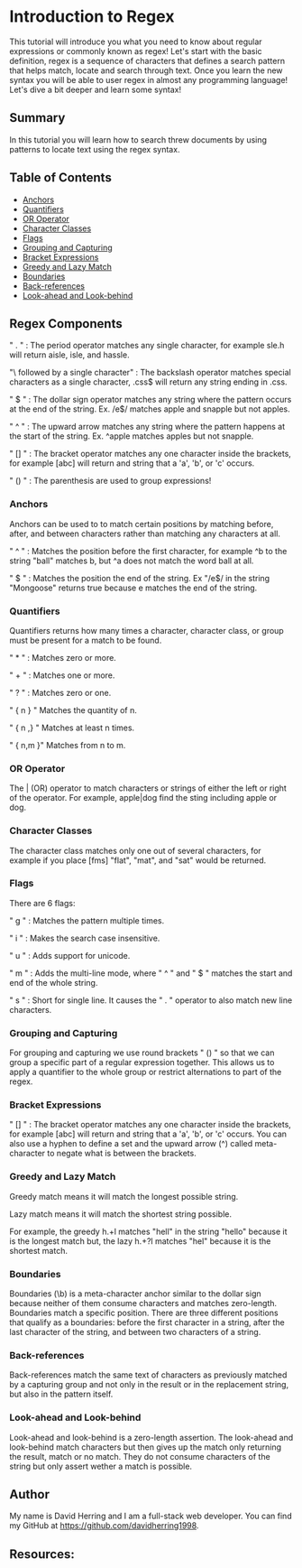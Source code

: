 # Introduction to Regex

This tutorial will introduce you what you need to know about regular expressions or commonly known as regex! Let's start with the basic definition, regex is a sequence of characters that defines a search pattern that helps match, locate and search through text. Once you learn the new syntax you will be able to user regex in almost any programming language! Let's dive a bit deeper and learn some syntax!

## Summary
In this tutorial you will learn how to search threw documents by using patterns to locate text using the regex syntax.

## Table of Contents

- [Anchors](#anchors)
- [Quantifiers](#quantifiers)
- [OR Operator](#or-operator)
- [Character Classes](#character-classes)
- [Flags](#flags)
- [Grouping and Capturing](#grouping-and-capturing)
- [Bracket Expressions](#bracket-expressions)
- [Greedy and Lazy Match](#greedy-and-lazy-match)
- [Boundaries](#boundaries)
- [Back-references](#back-references)
- [Look-ahead and Look-behind](#look-ahead-and-look-behind)

## Regex Components
 " . " : The period operator matches any single character, for example sle.h will return aisle, isle, and  hassle.

"\ followed by a single character" : The backslash operator matches special characters as a single character, \.css$ will return any string ending in .css.

" $ " : The dollar sign operator matches any string where the pattern occurs at the end of the string. Ex. /e$/ matches apple and snapple but not apples.

" ^ " : The upward arrow matches any string where the pattern happens at the start of the string. Ex. ^apple matches apples but not snapple. 

" [] " : The bracket operator matches any one character inside the brackets, for example [abc] will return and string that a 'a', 'b', or 'c' occurs.

" () " : The parenthesis are used to group expressions!

### Anchors

Anchors can be used to to match certain positions by matching before, after, and between characters rather than matching any characters at all. 

" ^ " : Matches the position before the first character, for example ^b to the string "ball" matches b, but ^a does not match the word ball at all. 

" $ " : Matches the position  the end of the string. Ex "/e$/ in the string "Mongoose" returns true because e matches the end of the string.
### Quantifiers

Quantifiers returns how many times a character, character class, or group must be present for a match to be found. 

" * "  : Matches zero or more.

" + " : Matches one or more.

" ? " : Matches zero or one.

" { n } " Matches the quantity of n. 

" { n ,} " Matches at least n times.

" { n,m }" Matches from n to m. 

### OR Operator

The | (OR) operator  to match characters or strings of either the left or right of the operator. For example, apple|dog find the sting including  apple or dog.

### Character Classes

The character class matches only one out of several characters, for example if you place [fms] "flat", "mat", and "sat" would be returned. 

### Flags
 
 There are 6 flags: 

" g " : Matches the pattern multiple times.

" i "  : Makes the search case insensitive.

" u " : Adds support for unicode. 

" m " : Adds the multi-line mode, where " ^ " and " $ " matches the start and end of the whole string.

" s " : Short for single line. It causes the " . " operator to also match new line characters.

### Grouping and Capturing

For grouping and capturing we use round brackets " () " so that we can group a specific part of a regular expression together. This allows us to apply a quantifier to the whole group or restrict alternations to part of the regex.

### Bracket Expressions

" [] " : The bracket operator matches any one character inside the brackets, for example [abc] will return and string that a 'a', 'b', or 'c' occurs. You can also use a hyphen to define a set and the upward arrow (^) called meta-character to negate what is between the brackets. 

### Greedy and Lazy Match

Greedy match means it will match the longest possible string.

Lazy match means it will match the shortest string possible. 

For example, the greedy h.+l matches "hell" in the string "hello" because it is the longest match but, the lazy h.+?l matches "hel" because it is the shortest match.

### Boundaries

Boundaries (\b) is a meta-character anchor similar to the dollar sign because neither of them consume characters and matches zero-length. Boundaries match a specific position. There are three different positions that qualify as a boundaries: before the first character in a string, after the last character of the string, and between two characters of a string. 

### Back-references

Back-references match the same text of characters as previously matched by a capturing group and not only in the result or in the replacement string, but also in the pattern itself.

### Look-ahead and Look-behind

Look-ahead and look-behind is a zero-length assertion. The look-ahead and look-behind match characters but then gives up the match only returning the result, match or no match. They do not consume characters of the string but only assert wether a match is possible. 

## Author

My name is David Herring and I am a full-stack web developer. You can find my GitHub at https://github.com/davidherring1998. 


## Resources: 
<!-- https://learn.microsoft.com/en-us/dotnet/standard/base-types/quantifiers-in-regular-expressions -->

<!-- https://www.regular-expressions.info/charclass.html -->

<!-- https://stackoverflow.com/ -->

<!-- https://javascript.info/regexp-introduction -->

<!-- https://www.rexegg.com/regex-capture.html -->